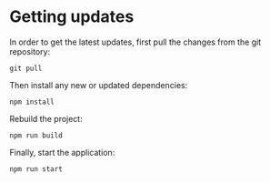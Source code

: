 # Getting updates

In order to get the latest updates, first pull the changes from the git repository:

```
git pull
```

Then install any new or updated dependencies:

```
npm install
```

Rebuild the project:

```
npm run build
```

Finally, start the application:

```
npm run start
```

